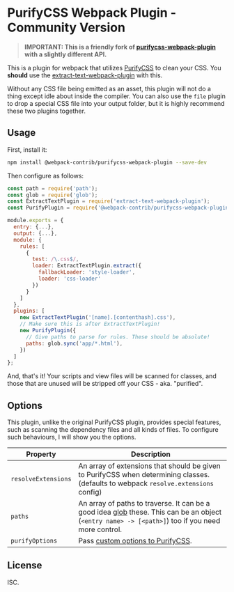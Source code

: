 # PurifyCSS Webpack Plugin - Community Version

> **IMPORTANT: This is a friendly fork of [purifycss-webpack-plugin](https://github.com/purifycss/purifycss-webpack-plugin) with a slightly different API.**

This is a plugin for webpack that utilizes [PurifyCSS](https://github.com/purifycss/purifycss) to clean your CSS. You **should** use the [extract-text-webpack-plugin](https://www.npmjs.com/package/extract-text-webpack-plugin) with this.

Without any CSS file being emitted as an asset, this plugin will not do a thing except idle about inside the compiler. You can also use the `file` plugin to drop a special CSS file into your output folder, but it is highly recommend these two plugins together.

## Usage

First, install it:

```bash
npm install @webpack-contrib/purifycss-webpack-plugin --save-dev
```

Then configure as follows:

```javascript
const path = require('path');
const glob = require('glob');
const ExtractTextPlugin = require('extract-text-webpack-plugin');
const PurifyPlugin = require('@webpack-contrib/purifycss-webpack-plugin');

module.exports = {
  entry: {...},
  output: {...},
  module: {
    rules: [
      {
        test: /\.css$/,
        loader: ExtractTextPlugin.extract({
          fallbackLoader: 'style-loader',
          loader: 'css-loader'
        })
      }
    ]
  },
  plugins: [
    new ExtractTextPlugin('[name].[contenthash].css'),
    // Make sure this is after ExtractTextPlugin!
    new PurifyPlugin({
      // Give paths to parse for rules. These should be absolute!
      paths: glob.sync('app/*.html'),
    })
  ]
};
```

And, that's it! Your scripts and view files will be scanned for classes, and those that are unused will be stripped off your CSS - aka. "purified".

## Options

This plugin, unlike the original PurifyCSS plugin, provides special features, such as scanning the dependency files and all kinds of files. To configure such behaviours, I will show you the options.

| Property            | Description
|---------------------|------------
| `resolveExtensions` | An array of extensions that should be given to PurifyCSS when determining classes. (defaults to webpack `resolve.extensions` config)
| `paths`             | An array of paths to traverse. It can be a good idea [glob](http://npmjs.org/glob) these. This can be an object (`<entry name> -> [<path>]`) too if you need more control.
| `purifyOptions`     | Pass [custom options to PurifyCSS](https://github.com/purifycss/purifycss#the-optional-options-argument).

## License

ISC.
